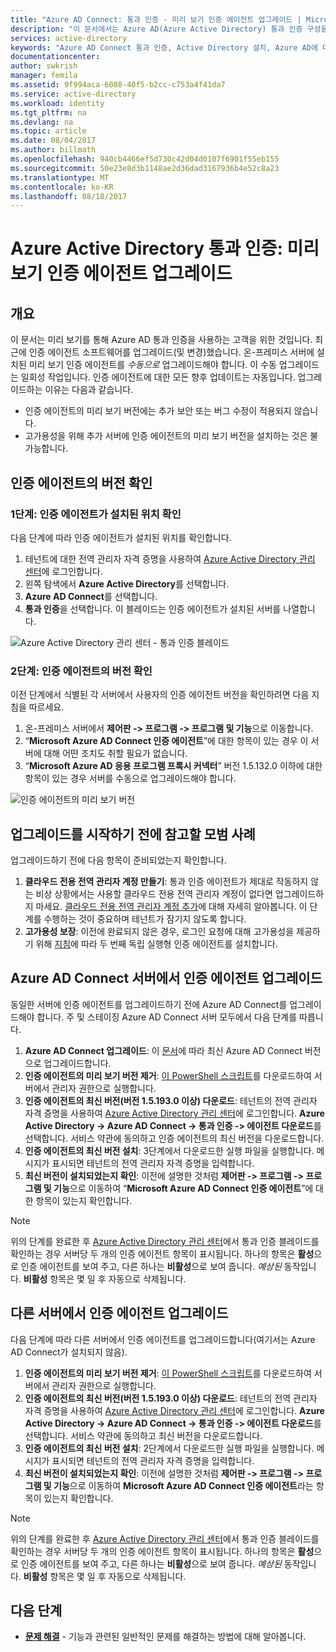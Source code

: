 ```yaml
---
title: "Azure AD Connect: 통과 인증 - 미리 보기 인증 에이전트 업그레이드 | Microsoft Docs"
description: "이 문서에서는 Azure AD(Azure Active Directory) 통과 인증 구성을 업그레이드하는 방법에 대해 설명합니다."
services: active-directory
keywords: "Azure AD Connect 통과 인증, Active Directory 설치, Azure AD에 대한 필수 구성 요소, SSO, Single Sign-on"
documentationcenter: 
author: swkrish
manager: femila
ms.assetid: 9f994aca-6088-40f5-b2cc-c753a4f41da7
ms.service: active-directory
ms.workload: identity
ms.tgt_pltfrm: na
ms.devlang: na
ms.topic: article
ms.date: 08/04/2017
ms.author: billmath
ms.openlocfilehash: 940cb4466ef5d730c42d04d0107f6901f55eb155
ms.sourcegitcommit: 50e23e8d3b1148ae2d36dad3167936b4e52c8a23
ms.translationtype: MT
ms.contentlocale: ko-KR
ms.lasthandoff: 08/18/2017
---
```

# <a name="azure-active-directory-pass-through-authentication-upgrade-preview-authentication-agents"></a>Azure Active Directory 통과 인증: 미리 보기 인증 에이전트 업그레이드

## <a name="overview"></a>개요

이 문서는 미리 보기를 통해 Azure AD 통과 인증을 사용하는 고객을 위한 것입니다. 최근에 인증 에이전트 소프트웨어를 업그레이드(및 변경)했습니다. 온-프레미스 서버에 설치된 미리 보기 인증 에이전트를 _수동으로_ 업그레이드해야 합니다. 이 수동 업그레이드는 일회성 작업입니다. 인증 에이전트에 대한 모든 향후 업데이트는 자동입니다. 업그레이드하는 이유는 다음과 같습니다.

- 인증 에이전트의 미리 보기 버전에는 추가 보안 또는 버그 수정이 적용되지 않습니다.
-   고가용성을 위해 추가 서버에 인증 에이전트의 미리 보기 버전을 설치하는 것은 불가능합니다.

## <a name="check-versions-of-your-authentication-agents"></a>인증 에이전트의 버전 확인

### <a name="step-1-check-where-your-authentication-agents-are-installed"></a>1단계: 인증 에이전트가 설치된 위치 확인

다음 단계에 따라 인증 에이전트가 설치된 위치를 확인합니다.

1. 테넌트에 대한 전역 관리자 자격 증명을 사용하여 [Azure Active Directory 관리 센터](https://aad.portal.azure.com)에 로그인합니다.
2. 왼쪽 탐색에서 **Azure Active Directory**를 선택합니다.
3. **Azure AD Connect**를 선택합니다. 
4. **통과 인증**을 선택합니다. 이 블레이드는 인증 에이전트가 설치된 서버를 나열합니다.

![Azure Active Directory 관리 센터 - 통과 인증 블레이드](./media/active-directory-aadconnect-pass-through-authentication/pta8.png)

### <a name="step-2-check-the-versions-of-your-authentication-agents"></a>2단계: 인증 에이전트의 버전 확인

이전 단계에서 식별된 각 서버에서 사용자의 인증 에이전트 버전을 확인하려면 다음 지침을 따르세요.

1. 온-프레미스 서버에서 **제어판 -> 프로그램 -> 프로그램 및 기능**으로 이동합니다.
2. “**Microsoft Azure AD Connect 인증 에이전트**”에 대한 항목이 있는 경우 이 서버에 대해 어떤 조치도 취할 필요가 없습니다.
3. “**Microsoft Azure AD 응용 프로그램 프록시 커넥터**” 버전 1.5.132.0 이하에 대한 항목이 있는 경우 서버를 수동으로 업그레이드해야 합니다.

![인증 에이전트의 미리 보기 버전](./media/active-directory-aadconnect-pass-through-authentication/pta6.png)

## <a name="best-practices-to-follow-before-starting-the-upgrade"></a>업그레이드를 시작하기 전에 참고할 모범 사례

업그레이드하기 전에 다음 항목이 준비되었는지 확인합니다.

1. **클라우드 전용 전역 관리자 계정 만들기**: 통과 인증 에이전트가 제대로 작동하지 않는 비상 상황에서는 사용할 클라우드 전용 전역 관리자 계정이 없다면 업그레이드하지 마세요. [클라우드 전용 전역 관리자 계정 추가](../active-directory-users-create-azure-portal.md)에 대해 자세히 알아봅니다. 이 단계를 수행하는 것이 중요하며 테넌트가 잠기지 않도록 합니다.
2.  **고가용성 보장**: 이전에 완료되지 않은 경우, 로그인 요청에 대해 고가용성을 제공하기 위해 [지침](active-directory-aadconnect-pass-through-authentication-quick-start.md#step-5-ensure-high-availability)에 따라 두 번째 독립 실행형 인증 에이전트를 설치합니다.

## <a name="upgrading-the-authentication-agent-on-your-azure-ad-connect-server"></a>Azure AD Connect 서버에서 인증 에이전트 업그레이드

동일한 서버에 인증 에이전트를 업그레이드하기 전에 Azure AD Connect를 업그레이드해야 합니다. 주 및 스테이징 Azure AD Connect 서버 모두에서 다음 단계를 따릅니다.

1. **Azure AD Connect 업그레이드**: 이 [문서](./active-directory-aadconnect-upgrade-previous-version.md)에 따라 최신 Azure AD Connect 버전으로 업그레이드합니다.
2. **인증 에이전트의 미리 보기 버전 제거**: [이 PowerShell 스크립트](https://aka.ms/rmpreviewagent)를 다운로드하여 서버에서 관리자 권한으로 실행합니다.
3. **인증 에이전트의 최신 버전(버전 1.5.193.0 이상) 다운로드**: 테넌트의 전역 관리자 자격 증명을 사용하여 [Azure Active Directory 관리 센터](https://aad.portal.azure.com)에 로그인합니다. **Azure Active Directory -> Azure AD Connect -> 통과 인증 -> 에이전트 다운로드**를 선택합니다. 서비스 약관에 동의하고 인증 에이전트의 최신 버전을 다운로드합니다.
4. **인증 에이전트의 최신 버전 설치**: 3단계에서 다운로드한 실행 파일을 실행합니다. 메시지가 표시되면 테넌트의 전역 관리자 자격 증명을 입력합니다.
5. **최신 버전이 설치되었는지 확인**: 이전에 설명한 것처럼 **제어판 -> 프로그램 -> 프로그램 및 기능**으로 이동하여 “**Microsoft Azure AD Connect 인증 에이전트**”에 대한 항목이 있는지 확인합니다.

>[!NOTE]
>위의 단계를 완료한 후 [Azure Active Directory 관리 센터](https://aad.portal.azure.com)에서 통과 인증 블레이드를 확인하는 경우 서버당 두 개의 인증 에이전트 항목이 표시됩니다. 하나의 항목은 **활성**으로 인증 에이전트를 보여 주고, 다른 하나는 **비활성**으로 보여 줍니다. _예상된_ 동작입니다. **비활성** 항목은 몇 일 후 자동으로 삭제됩니다.

## <a name="upgrading-the-authentication-agent-on-other-servers"></a>다른 서버에서 인증 에이전트 업그레이드

다음 단계에 따라 다른 서버에서 인증 에이전트를 업그레이드합니다(여기서는 Azure AD Connect가 설치되지 않음).

1. **인증 에이전트의 미리 보기 버전 제거**: [이 PowerShell 스크립트](https://aka.ms/rmpreviewagent)를 다운로드하여 서버에서 관리자 권한으로 실행합니다.
2. **인증 에이전트의 최신 버전(버전 1.5.193.0 이상) 다운로드**: 테넌트의 전역 관리자 자격 증명을 사용하여 [Azure Active Directory 관리 센터](https://aad.portal.azure.com)에 로그인합니다. **Azure Active Directory -> Azure AD Connect -> 통과 인증 -> 에이전트 다운로드**를 선택합니다. 서비스 약관에 동의하고 최신 버전을 다운로드합니다.
3. **인증 에이전트의 최신 버전 설치**: 2단계에서 다운로드한 실행 파일을 실행합니다. 메시지가 표시되면 테넌트의 전역 관리자 자격 증명을 입력합니다.
4. **최신 버전이 설치되었는지 확인**: 이전에 설명한 것처럼 **제어판 -> 프로그램 -> 프로그램 및 기능**으로 이동하여 **Microsoft Azure AD Connect 인증 에이전트**라는 항목이 있는지 확인합니다.

>[!NOTE]
>위의 단계를 완료한 후 [Azure Active Directory 관리 센터](https://aad.portal.azure.com)에서 통과 인증 블레이드를 확인하는 경우 서버당 두 개의 인증 에이전트 항목이 표시됩니다. 하나의 항목은 **활성**으로 인증 에이전트를 보여 주고, 다른 하나는 **비활성**으로 보여 줍니다. _예상된_ 동작입니다. **비활성** 항목은 몇 일 후 자동으로 삭제됩니다.

## <a name="next-steps"></a>다음 단계
- [**문제 해결**](active-directory-aadconnect-troubleshoot-pass-through-authentication.md) - 기능과 관련된 일반적인 문제를 해결하는 방법에 대해 알아봅니다.
